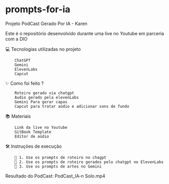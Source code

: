 # prompts-for-ia
Projeto PodCast Gerado Por IA - Karen


Este é o repositório desenvolvido durante uma live no Youtube em parceria com a DIO


💻 Tecnologias utilizadas no projeto


		ChatGPT
		Gemini
		ElevenLabs
		Capcut



✨ Como foi feito ?


		Roteiro gerado via chatgpt
		Audio gerado pela elevenLabs
		Gemini Para gerar capas
		Capcut para tratar aúdio e adicionar sons de fundo



📚 Materiais


		Link da live no Youtube
		GitBook Template
		Editor de aúdio

🛠️ Instruções de execução

		🤖 1. Use os prompts de roteiro no chagpt
		🤖 2. Use os prompts de roteiro gerados pelo chatgpt no ElevenLabs
		🤖 3. Use os prompts de artes no Gemini

Resultado do PodCast: PodCast_IA-n Solo.mp4
